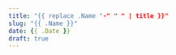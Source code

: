 ```yaml
---
title: "{{ replace .Name "-" " " | title }}"
slug: "{{ .Name }}"
date: {{ .Date }}
draft: true
---
```


